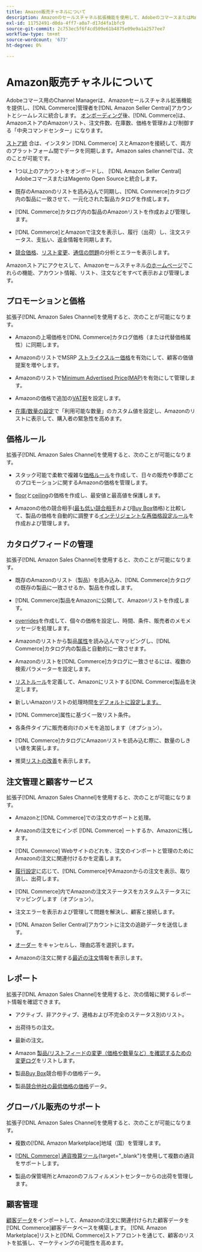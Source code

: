 ```yaml
---
title: Amazon販売チャネルについて
description: Amazonのセールスチャネル拡張機能を使用して、AdobeのコマースまたはMagento Open SourceをAmazonのセラーセントラルアカウントとシームレスに統合します。
exl-id: 11752491-d0da-4ff7-a0a7-d17d4fa1bfc9
source-git-commit: 2c753ec5f6f4cd509e61b4875e09e9a1a2577ee7
workflow-type: tm+mt
source-wordcount: '673'
ht-degree: 0%

---
```


# Amazon販売チャネルについて

Adobeコマース用のChannel Managerは、Amazonセールスチャネル拡張機能を提供し、[!DNL Commerce]管理者を[!DNL Amazon Seller Central]アカウントとシームレスに統合します。 [オンボーディング](./amazon-onboarding-home.md)後、[!DNL Commerce]は、AmazonストアのAmazonリスト、注文件数、在庫数、価格を管理および制御する「中央コマンドセンター」になります。

[ストア統](./store-integration.md) 合は、インスタン [!DNL Commerce] スとAmazonを接続して、両方のプラットフォーム間でデータを同期します。Amazon sales channelでは、次のことが可能です。

- [](./amazon-onboarding-home.md) 1つ以上のアカウントをオンボードし、 [!DNL Amazon Seller Central] AdobeコマースまたはMagento Open Sourceと統合します。

- 既存のAmazonのリストを読み込んで同期し、[!DNL Commerce]カタログ内の製品に一致させて、一元化された製品カタログを作成します。

- [!DNL Commerce]カタログ内の製品のAmazonリストを作成および管理します。

- [!DNL Commerce]とAmazonで注文を表示し、履行（出荷）し、注文ステータス、支払い、返金情報を同期します。

- [競合価格](./competitive-price-analysis.md)、[リスト変更](./listing-changes-log.md)、[通信の問題](./communication-errors-log.md)の分析とエラーを表示します。

Amazonストアにアクセスして、Amazonセールスチャネル[のホームページ](./amazon-sales-channel-home.md)でこれらの機能、アカウント情報、リスト、注文などをすべて表示および管理します。

## プロモーションと価格

拡張子[!DNL Amazon Sales Channel]を使用すると、次のことが可能になります。

- Amazonの上場価格を[!DNL Commerce]カタログ価格（または代替価格属性）に同期します。

- AmazonのリストでMSRP [ストライクスルー価格](./listing-price.md#configure-listing-price-settings)を有効にして、顧客の価値提案を増やします。

- Amazonのリストで[Minimum Advertised Price(MAP)](./listing-price.md#configure-listing-price-settings)を有効にして管理します。

- Amazonの価格で追加の[VAT税](./listing-price.md#configure-listing-price-settings)を設定します。

- [在庫/数量の設定](./stock-quantity.md#configure-stock--quantity-settings)で「利用可能な数量」のカスタム値を設定し、Amazonのリストに表示して、購入者の緊急性を高めます。

## 価格ルール

拡張子[!DNL Amazon Sales Channel]を使用すると、次のことが可能になります。

- スタック可能で柔軟で複雑な[価格ルール](./pricing-products.md)を作成して、日々の販売や季節ごとのプロモーションに関するAmazonの価格を管理します。

- [floor](./floor-price.md)と[ceiling](./optional-ceiling-price.md)の価格を作成し、最安値と最高値を保護します。

- Amazonの他の競合相手([最も低い競合相手](./lowest-competitor-pricing.md)および[Buy Box](./buy-box-competitor-pricing.md)価格)と比較して、製品の価格を自動的に調整する[インテリジェントな再価格設定ルール](./intelligent-repricing-rules.md)を作成および管理します。

## カタログフィードの管理

拡張子[!DNL Amazon Sales Channel]を使用すると、次のことが可能になります。

- 既存のAmazonのリスト（製品）を読み込み、[!DNL Commerce]カタログの既存の製品に一致させるか、製品を作成します。

- [!DNL Commerce]製品をAmazonに公開して、Amazonリストを作成します。

- [overrides](./creating-editing-overrides.md)を作成して、個々の価格を設定し、時間、条件、販売者のメモメッセージを処理します。

- Amazonのリストから製品[属性](./attributes-view.md)を読み込んでマッピングし、[!DNL Commerce]カタログ内の製品と自動的に一致させます。

- Amazonのリストを[!DNL Commerce]カタログに一致させるには、複数の検索パラメーターを設定します。

- [リストルール](./listing-rules.md)を定義して、Amazonにリストする[!DNL Commerce]製品を決定します。

- 新しいAmazonリストの処理時間[をデフォルトに設定します。](./product-listing-actions.md)

- [!DNL Commerce]属性に基づく一致リスト条件。

- 各条件タイプに販売者向けのメモを追加します（オプション）。

- [!DNL Commerce]カタログにAmazonリストを読み込む際に、数量のしきい値を実装します。

- 推奨[リストの改善](./listing-improvements.md)を表示します。

## 注文管理と顧客サービス

拡張子[!DNL Amazon Sales Channel]を使用すると、次のことが可能になります。

- Amazonと[!DNL Commerce]での注文のサポートと処理。

- [](./order-settings.md#configure-order-settings) Amazonの注文をにインポ [!DNL Commerce] ートするか、Amazonに残します。

- [!DNL Commerce] Webサイトのどれを、注文のインポートと管理のためにAmazonの注文に関連付けるかを定義します。

- [履行設定](./fulfilled-by.md)に応じて、[!DNL Commerce]やAmazonからの注文を表示、取り消し、出荷します。

- [!DNL Commerce]内でAmazonの注文ステータスをカスタムステータスにマッピングします（オプション）。

- 注文エラーを表示および管理して問題を解決し、顧客と接続します。

- [!DNL Amazon Seller Central]アカウントに注文の追跡データを送信します。

- [オーダー](./cancel-unshipped-order.md) をキャンセルし、理由応答を選択します。

- Amazonの注文に関する[最近の注文](./amazon-store-dashboard.md)情報を表示します。

## レポート

拡張子[!DNL Amazon Sales Channel]を使用すると、次の情報に関するレポート情報を確認できます。

- アクティブ、非アクティブ、適格および不完全のステータス別のリスト。

- 出荷待ちの注文。

- 最新の注文。

- Amazon [製品/リストフィードの変更（価格や数量など）を確認するための変更ログ](./listing-changes-log.md)をリストします。

- 製品[Buy Box](./buy-box-competitor-pricing.md)競合相手の価格データ。

- 製品[競合他社の最低価格の価格](./lowest-competitor-pricing.md)データ。

## グローバル販売のサポート

拡張子[!DNL Amazon Sales Channel]を使用すると、次のことが可能になります。

- 複数の[!DNL Amazon Marketplace]地域（国）を管理します。

- [[!DNL Commerce] 通貨換算ツール](https://docs.magento.com/user-guide/stores/currency-configuration.html){target=&quot;_blank&quot;}を使用して複数の通貨をサポートします。

- 製品の保管場所とAmazonのフルフィルメントセンターからの出荷を管理します。

## 顧客管理

[顧客データ](./order-settings.md#configure-order-settings)をインポートして、Amazonの注文に関連付けられた顧客データを[!DNL Commerce]顧客データベースを構築します。 [!DNL Amazon Marketplace]リストと[!DNL Commerce]ストアフロントを通じて、顧客のリストを拡張し、マーケティングの可能性を高めます。
